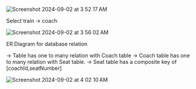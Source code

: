 ![Screenshot 2024-09-02 at 3 52 17 AM](https://github.com/user-attachments/assets/9b5014f2-d1ab-49cf-a1b4-6a21311a7ed5)

Select train -> coach

![Screenshot 2024-09-02 at 3 56 02 AM](https://github.com/user-attachments/assets/d9028aca-c0c6-4ba7-8209-493b2e703cf8)

ER Diagram for database relation

-> Table has one to many relation with Coach table
-> Coach table has one to many relation with Seat table.
-> Seat table has a composite key of [coachId,seatNumber]


![Screenshot 2024-09-02 at 4 02 10 AM](https://github.com/user-attachments/assets/84e5e2c4-a45f-49ab-814e-3d98068f9d0e)
